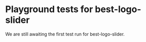 # Playground tests for best-logo-slider
We are still awaiting the first test run for best-logo-slider.
